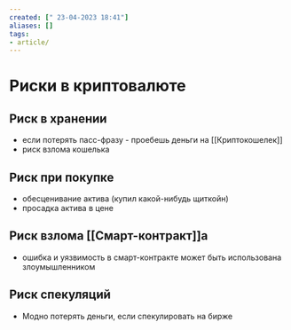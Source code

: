 ```yaml
---
created: [" 23-04-2023 18:41"]
aliases: []
tags:
- article/
---
```


# Риски в криптовалюте

## Риск в хранении

- если потерять пасс-фразу - проебешь деньги на [[Криптокошелек]]
- риск взлома кошелька

## Риск при покупке

- обесценивание актива (купил какой-нибудь щиткойн)
- просадка актива в цене

## Риск взлома [[Смарт-контракт]]а

- ошибка и уязвимость в смарт-контракте может быть использована злоумышленником

## Риск спекуляций
- Модно потерять деньги, если спекулировать на бирже